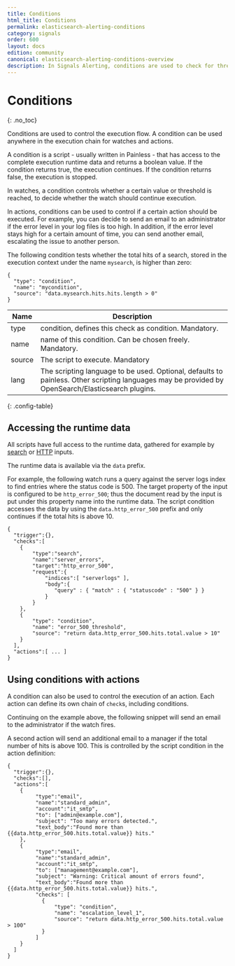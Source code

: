 ```yaml
---
title: Conditions
html_title: Conditions
permalink: elasticsearch-alerting-conditions
category: signals
order: 600
layout: docs
edition: community
canonical: elasticsearch-alerting-conditions-overview
description: In Signals Alerting, conditions are used to check for threshold values, controlling the execution flow and trigger notifications.
---
```


<!--- Copyright 2020 floragunn GmbH -->

# Conditions
{: .no_toc}

Conditions are used to control the execution flow. A condition can be used anywhere in the execution chain for watches and actions. 

A condition is a script - usually written in Painless - that has access to the complete execution runtime data and returns a boolean value. If the condition returns true, the execution continues. If the condition returns false, the execution is stopped.

In watches, a condition controls whether a certain value or threshold is reached, to decide whether the watch should continue execution.

In actions, conditions can be used to control if a certain action should be executed. For example, you can decide to send an email to an administrator if the error level in  your log files is too high. In addition, if the error level stays high for a certain amount of time, you can send another email, escalating the issue to another person. 

The following condition tests whether the total hits of a search, stored in the execution context under the name `mysearch`, is higher than zero:

```
{
  "type": "condition",
  "name": "mycondition",
  "source": "data.mysearch.hits.hits.length > 0"
}
```

| Name | Description |
|---|---|
| type | condition, defines this check as condition. Mandatory. |
| name | name of this condition. Can be chosen freely. Mandatory. |
| source | The script to execute. Mandatory |
| lang | The scripting language to be used. Optional, defaults to painless. Other scripting languages may be provided by OpenSearch/Elasticsearch plugins. |
{: .config-table}

## Accessing the runtime data

All scripts have full access to the runtime data, gathered for example by [search](inputs_elasticsearch.md) or [HTTP](inputs_http.md) inputs.

The runtime data is available via the `data` prefix.

For example, the following watch runs a query against the server logs index to find entries where the status code is 500. The target property of the input is configured to be `http_error_500`; thus the document read by the input is put under this property name into the runtime data. The script condition accesses the data by using the  `data.http_error_500` prefix and only continues if the total hits is above 10.

```
{
  "trigger":{},
  "checks":[
    {
        "type":"search",
        "name":"server_errors",
        "target":"http_error_500",
        "request":{
            "indices":[ "serverlogs" ],
            "body":{
               "query" : { "match" : { "statuscode" : "500" } }
            }
        }
    },
    {
        "type": "condition",
        "name": "error_500_threshold",
        "source": "return data.http_error_500.hits.total.value > 10"
    }
  ],
  "actions":[ ... ]
}
```

## Using conditions with actions

A condition can also be used to control the execution of an action. Each action can define its own chain of `check`s, including conditions.

Continuing on the example above, the following snippet will send an email to the administrator if the watch fires.

A second action will send an additional email to a manager if the total number of hits is above 100. This is controlled by the script condition in the action definition:

<!-- {% raw %} -->
```
{
  "trigger":{},
  "checks":[],
  "actions":[
    {
         "type":"email",
         "name":"standard_admin",
         "account":"it_smtp",
         "to": ["admin@example.com"],
         "subject": "Too many errors detected.",
         "text_body":"Found more than {{data.http_error_500.hits.total.value}} hits."
    },
    {
         "type":"email",
         "name":"standard_admin",
         "account":"it_smtp",
         "to": ["management@example.com"],
         "subject": "Warning: Critical amount of errors found",
         "text_body":"Found more than {{data.http_error_500.hits.total.value}} hits.",
         "checks": [
           {
               "type": "condition",
               "name": "escalation_level_1",
               "source": "return data.http_error_500.hits.total.value > 100"
           }
         ]
    }    
  ]
}
```
<!-- {% endraw %} -->
